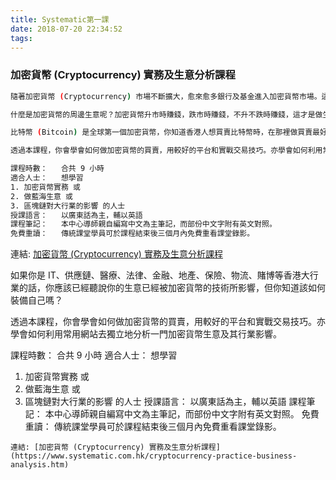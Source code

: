 ```yaml
---
title: Systematic第一課
date: 2018-07-20 22:34:52
tags:
---
```


### 加密貨幣 (Cryptocurrency) 實務及生意分析課程


``` bash
隨著加密貨幣 (Cryptocurrency) 市場不斷擴大，愈來愈多銀行及基金進入加密貨幣市場。這是一個全新的資產類別，投資方式和投資理念都和傳統股票市場很不一樣。銀行及基金都擁有龐大的資金和優秀的人材，這些龐大資金和優秀人材會更進一步衍生出更多加密貨幣周邊生意。這個課程以生意角度為中心出發，分析加密貨幣的周邊生意和介紹加密貨幣的實務運作。

什麼是加密貨幣的周邊生意呢？加密貨幣升市時賺錢，跌市時賺錢，不升不跌時賺錢，這才是做生意。做生意一定有風險，但只是風險不在價格升跌而已。

比特幣 (Bitcoin) 是全球第一個加密貨幣，你知道香港人想買賣比特幣時，在那裡做買賣最好嗎？比特幣找換店的利潤和風險在那裡？加密貨幣交易所真的技術上很難做嗎？你知道新加密貨幣上市時，要先交港幣一百萬以上嗎？掘礦有錢賺嗎？那掘礦合約有錢賺嗎？

透過本課程，你會學會如何做加密貨幣的買賣，用較好的平台和實戰交易技巧。亦學會如何利用常用網站去獨立地分析一門加密貨幣生意及其行業影響。

課程時數： 	合共 9 小時
適合人士： 	想學習
1. 加密貨幣實務 或
2. 做藍海生意 或
3. 區塊鏈對大行業的影響 的人士
授課語言： 	以廣東話為主，輔以英語
課程筆記： 	本中心導師親自編寫中文為主筆記，而部份中文字附有英文對照。
免費重讀： 	傳統課堂學員可於課程結束後三個月內免費重看課堂錄影。
```
連結: [加密貨幣 (Cryptocurrency) 實務及生意分析課程](https://www.systematic.com.hk/cryptocurrency-practice-business-analysis.htm)

如果你是 IT、供應鏈、醫療、法律、金融、地產、保險、物流、賭博等香港大行業的話，你應該已經聽說你的生意已經被加密貨幣的技術所影響，但你知道該如何裝備自己嗎？

透過本課程，你會學會如何做加密貨幣的買賣，用較好的平台和實戰交易技巧。亦學會如何利用常用網站去獨立地分析一門加密貨幣生意及其行業影響。

課程時數： 	合共 9 小時
適合人士： 	想學習
1. 加密貨幣實務 或
2. 做藍海生意 或
3. 區塊鏈對大行業的影響 的人士
授課語言： 	以廣東話為主，輔以英語
課程筆記： 	本中心導師親自編寫中文為主筆記，而部份中文字附有英文對照。
免費重讀： 	傳統課堂學員可於課程結束後三個月內免費重看課堂錄影。
```
連結: [加密貨幣 (Cryptocurrency) 實務及生意分析課程](https://www.systematic.com.hk/cryptocurrency-practice-business-analysis.htm)
